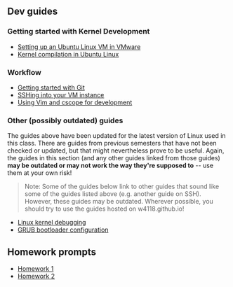 ## Dev guides

### Getting started with Kernel Development

- [Setting up an Ubuntu Linux VM in VMware](./guides/vm-setup.md)
- [Kernel compilation in Ubuntu Linux](./guides/kernel-compilation.md)

### Workflow

- [Getting started with Git](./guides/git.md)
- [SSHing into your VM instance](./guides/ssh.md)
- [Using Vim and cscope for development](./guides/vim.md)

### Other (possibly outdated) guides

The guides above have been updated for the latest version of Linux used in this class. There are guides from previous semesters that have not been checked or updated, but that might nevertheless prove to be useful. Again, the guides in this section (and any other guides linked from those guides) **may be outdated or may not work the way they're supposed to** -- use them at your own risk!

> Note: Some of the guides below link to other guides that sound like some of the guides listed above (e.g. another guide on SSH). However, these guides may be outdated. Wherever possible, you should try to use the guides hosted on w4118.github.io!

- [Linux kernel debugging](https://columbia-os.github.io/dev-guides/kernel-debugging.html)
- [GRUB bootloader configuration](https://columbia-os.github.io/dev-guides/bootloader-config.html)

## Homework prompts

- [Homework 1](./homework/f25/hw1.md)
- [Homework 2](./homework/f25/hw2.md)
